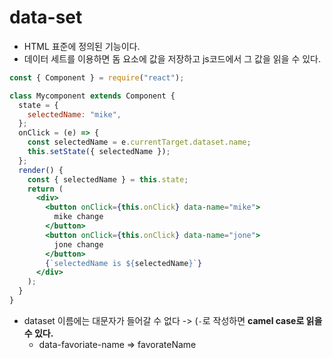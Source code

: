 # data-set

- HTML 표준에 정의된 기능이다.
- 데이터 세트를 이용하면 돔 요소에 값을 저장하고 js코드에서 그 값을 읽을 수 있다.

```jsx
const { Component } = require("react");

class Mycomponent extends Component {
  state = {
    selectedName: "mike",
  };
  onClick = (e) => {
    const selectedName = e.currentTarget.dataset.name;
    this.setState({ selectedName });
  };
  render() {
    const { selectedName } = this.state;
    return (
      <div>
        <button onClick={this.onClick} data-name="mike">
          mike change
        </button>
        <button onClick={this.onClick} data-name="jone">
          jone change
        </button>
        {`selectedName is ${selectedName}`}
      </div>
    );
  }
}
```

- dataset 이름에는 대문자가 들어갈 수 없다 -> (`-`로 작성하면 **camel case로 읽을 수 있다.**
  - data-favoriate-name => favorateName
